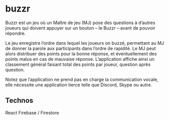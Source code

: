 # buzzr

Buzzr est un jeu où un Maître de jeu (MJ) pose des questions à d’autres joueurs qui doivent appuyer sur un bouton – le Buzzr – avant de pouvoir répondre.

Le jeu enregistre l’ordre dans lequel les joueurs on buzzé, permettant au MJ de donner la parole aux participants dans l’ordre de rapidité. Le MJ peut alors distribuer des points pour la bonne réponse, et éventuellement des points malus en cas de mauvaise réponse. L’application affiche ainsi un classement général faisant total des points par joueur, question après question.

Notez que l’application ne prend pas en charge la communication vocale, elle nécessite une application tierce telle que Discord, Skype ou autre.

## Technos
React
Firebase / Firestore
